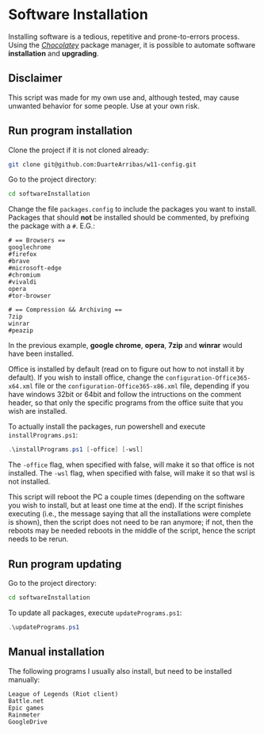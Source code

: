 # Software Installation

Installing software is a tedious, repetitive and prone-to-errors process. Using the *[Chocolatey](https://chocolatey.org/)* package manager, it is possible to automate software **installation** and **upgrading**.

## Disclaimer

This script was made for my own use and, although tested, may cause unwanted behavior for some people. Use at your own risk.

## Run program installation

Clone the project if it is not cloned already:

```bash
git clone git@github.com:DuarteArribas/w11-config.git
```

Go to the project directory:

```bash
cd softwareInstallation
```

Change the file `packages.config` to include the packages you want to install. Packages that should **not** be installed should be commented, by prefixing the package with a `#`. E.G.:

```
# == Browsers ==
googlechrome
#firefox
#brave
#microsoft-edge
#chromium
#vivaldi
opera
#tor-browser

# == Compression && Archiving ==
7zip
winrar
#peazip
```

In the previous example, **google chrome**, **opera**, **7zip** and **winrar** would have been installed.

Office is installed by default (read on to figure out how to not install it by default). If you wish to install office, change the `configuration-Office365-x64.xml` file or the `configuration-Office365-x86.xml` file, depending if you have windows 32bit or 64bit and follow the intructions on the comment header, so that only the specific programs from the office suite that you wish are installed.

To actually install the packages, run powershell and execute `installPrograms.ps1`:

```powershell
.\installPrograms.ps1 [-office] [-wsl]
```

The `-office` flag, when specified with false, will make it so that office is not installed.
The `-wsl` flag, when specified with false, will make it so that wsl is not installed.

This script will reboot the PC a couple times (depending on the software you wish to install, but at least one time at the end). If the script finishes executing (i.e., the message saying that all the installations were complete is shown), then the script does not need to be ran anymore; if not, then the reboots may be needed reboots in the middle of the script, hence the script needs to be rerun.

## Run program updating

Go to the project directory:

```bash
cd softwareInstallation
```

To update all packages, execute `updatePrograms.ps1`:

```powershell
.\updatePrograms.ps1
```

## Manual installation

The following programs I usually also install, but need to be installed manually:

```
League of Legends (Riot client)
Battle.net
Epic games
Rainmeter
GoogleDrive
```
